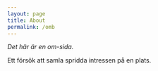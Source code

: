 ```yaml
---
layout: page
title: About
permalink: /omb
---
```


*Det här är en om-sida.*

Ett försök att samla spridda intressen på en plats.

